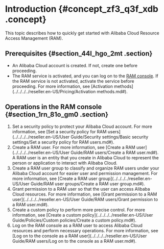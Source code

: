 # Introduction {#concept_zf3_q3f_xdb .concept}

This topic describes how to quickly get started with Alibaba Cloud Resource Access Management \(RAM\).

## Prerequisites {#section_44l_hgo_2mt .section}

-   An Alibaba Cloud account is created. If not, create one before proceeding.
-   The RAM service is activated, and you can log on to the [RAM console](https://partners-intl.console.aliyun.com/#/ram). If the RAM service is not activated, activate the service before proceeding. For more information, see [Activation methods](../../../../reseller.en-US/Pricing/Activation methods.md#).

## Operations in the RAM console {#section_1rn_81o_gm0 .section}

1.  Set a security policy to protect your Alibaba Cloud account. For more information, see [Set a security policy for RAM users](../../../../reseller.en-US/User Guide/Security settings/Basic security settings/Set a security policy for RAM users.md#).
2.  Create a RAM user. For more information, see [Create a RAM user](../../../../reseller.en-US/User Guide/RAM users/Create a RAM user.md#). A RAM user is an entity that you create in Alibaba Cloud to represent the person or application to interact with Alibaba Cloud.
3.  Create a RAM user group to classify and organize RAM users under your Alibaba Cloud account for easier user and permission management. For more information, see [Create a RAM user group](../../../../reseller.en-US/User Guide/RAM user groups/Create a RAM user group.md#).
4.  Grant permission to a RAM user so that the user can access Alibaba Cloud resources. For more information, see [Grant permission to a RAM user](../../../../reseller.en-US/User Guide/RAM users/Grant permission to a RAM user.md#).
5.  Create a custom policy to perform more precise control. For more information, see [Create a custom policy](../../../../reseller.en-US/User Guide/Policies/Custom policies/Create a custom policy.md#).
6.  Log on the RAM console as a RAM user to access Alibaba Cloud resources and perform necessary operations. For more information, see [Log on to the console as a RAM user](../../../../reseller.en-US/User Guide/RAM users/Log on to the console as a RAM user.md#).

